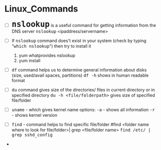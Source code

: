 # Linux_Commands
- [ ] <font size = "6"><kbd>**nslookup**</kbd></font> is a useful command for getting information from the DNS server
    <kbd>nslookup</kbd> <ipaddress/servername>

- [ ] If <kbd>nslookup</kbd> command does't exist in your system (check by typing "<kbd>which nslookup</kbd>") then try to install it
    1. yum whatprovides nslookup 
    2. yum install <result of first command>

- [ ] <kbd>df</kbd> command helps us to determine general information about disks (size, used/avail spaces, partitions)
        <kbd>df -h</kbd> shows in human readable format

- [ ] <kbd>du</kbd> command gives size of the directories/ files in current directory or in specified directory
        <kbd>du -h <file/folderpath></kbd> gives size of specified file/folder

- [ ] <kbd>uname</kbd> - which gives kernel name
        options:
            <kbd>-a</kbd> - shows all information
            <kbd>-r</kbd> - shows kernel version

- [ ]  <kbd>find</kbd> - command helps to find specific file/folder 
         #find <folder name where to look for file/folder>| grep <file/folder name>
         <kbd>find /etc/ | grep sshd_config</kbd>

- 

 